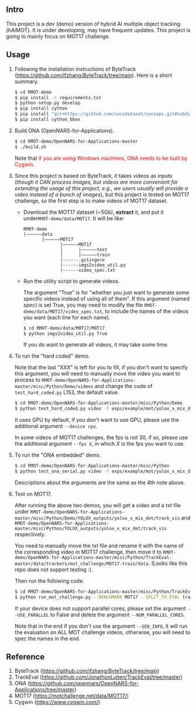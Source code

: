 ## Intro

This project is a dev (demo) version of hybrid AI multiple object tracking (hAIMOT). It is under developing, may have frequent updates. This project is going to mainly focus on MOT17 challenge.

## Usage

1. Following the installation instructions of ByteTrack (https://github.com/ifzhang/ByteTrack/tree/main). Here is a short summary.

   ```bash
   $ cd RMOT-demo
   $ pip install -r requirements.txt
   $ python setup.py develop
   $ pip install cython
   $ pip install "git+https://github.com/cocodataset/cocoapi.git#subdirectory=PythonAPI"
   $ pip install cython_bbox
   ```

2. Build ONA (OpenNARS-for-Applications).

   ```bash
   $ cd RMOT-demo/OpenNARS-for-Applications-master
   $ ./build.sh
   ```

   Note that <font color="red">if you are using Windows machines, ONA needs to be built by Cygwin</font>.

3. Since this project is based on ByteTrack, it takes videos as inputs (*though it CAN process images, but videos are more convenient for extending the usage of this project, e.g., we users usually will provide a video instead of a bunch of images*), but this project is tested on MOT17 challenge, so the first step is to make videos of MOT17 dataset.

   * Download the MOT17 dataset (~5Gb), **extract** it, and put it under`RMOT-demo/data/MOT17`. It will be like:

     ```
     RMOT-demo
     |——————data
            |——————MOT17
                   |——————MOT17
                   |      |——————test
                   |      |——————train
                   |------.gitingore
                   |------imgs2video_util.py
                   |------video_spec.txt
     ```

   * Run the utility script to generate videos.

     The argument "True" is for "whether you just want to generate some specific videos instead of using all of them". If this argument (named $spec$) is set True, you may need to modify the file `RMOT-demo/data/MOT17/video_spec.txt`, to include the names of the videos you want (each line for each name).

     ```bash
     $ cd RMOT-demo/data/MOT17/MOT17
     $ python imgs2video_util.py True
     ```

     If you do want to generate all videos, it may take some time.

4. To run the "hard coded" demo.

   Note that the last "XXX" is left for you to fill, if you don't want to specify this argument, you will need to manually move the video you want to process to `RMOT-demo/OpenNARS-for-Applications-master/misc/Python/Demo/videos` and change the code of `test_hard_coded.py` L153, the default value. 

   ```bash
   $ cd RMOT-demo/OpenNARS-for-Applications-master/misc/Python/Demo
   $ python test_hard_coded.py video -f exps/example/mot/yolox_x_mix_det.py -c pretrained/bytetrack_x_mot17.pth.tar --fp16 --fuse --save_result --path XXX
   ```

   It uses GPU by default, if you don't want to use GPU, please use the additional argument `--device cpu`.

   In some videos of MOT17 challenges, the fps is not 30, if so, please use the additional argument `--fps X`, in which $X$ is the fps you want to use. 

5. To run the "ONA embedded" demo.

   ```bash
   $ cd RMOT-demo/OpenNARS-for-Applications-master/misc/Python
   $ python test_ona_serial.py video -f exps/example/mot/yolox_x_mix_det.py -c pretrained/bytetrack_x_mot17.pth.tar --fp16 --fuse --save_result --path XXX
   ```

   Descriptions about the arguments are the same as the 4th note above.

6. Test on MOT17.

   After running the above two demos, you will get a video and a txt file under `RMOT-demo/OpenNARS-for-Applications-master/misc/Python/Demo/YOLOX_outputs/yolox_x_mix_det/track_vis` and `RMOT-demo/OpenNARS-for-Applications-master/misc/Python/YOLOX_outputs/yolox_x_mix_det/track_vis` respectively.

   You need to manually move the txt file and rename it with the name of the corresponding video in MOT17 challenge, then move it to `RMOT-demo/OpenNARS-for-Applications-master/misc/Python/TrackEval-master/data/trackers/mot_challenge/MOT17-train/data`. (Looks like this repo does not support testing :\).

   Then run the following code.

   ```bash
   $ cd RMOT-demo/OpenNARS-for-Applications-master/misc/Python/TrackEval-master/scripts
   $ python run_mot_challenge.py --BENCHMARK MOT17 --SPLIT_TO_EVAL train --TRACKERS_TO_EVAL hAIMOT --METRICS HOTA CLEAR Identity VACE --USE_PARALLEL True --NUM_PARALLEL_CORES 4 --SEQ_INFO MOT17-09-DPM
   ```

   If your device does not support parallel cores, please set the argument `--USE_PARALLEL` to False and delete the argument `--NUM_PARALLEL_CORES`.

   Note that in the end if you don't use the argument `--SEQ_INFO`, it will run the evaluation on ALL MOT challenge videos, otherwise, you will need to spec the names in the end.

## Reference

1. ByteTrack (https://github.com/ifzhang/ByteTrack/tree/main)
2. TrackEval (https://github.com/JonathonLuiten/TrackEval/tree/master)
3. ONA (https://github.com/opennars/OpenNARS-for-Applications/tree/master)
4. MOT17 (https://motchallenge.net/data/MOT17/)
5. Cygwin (https://www.cygwin.com/)